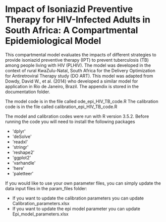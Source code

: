 # Impact of Isoniazid Preventive Therapy for HIV-Infected Adults in South Africa: A Compartmental Epidemiological Model

This  compartmental  model  evaluates  the  impacts  of  different  strategies  to  provide  isoniazid preventive therapy (IPT) to prevent tuberculosis (TB) among people living with HIV (PLHIV). The model was developed in the context of rural KwaZulu-Natal,  South Africa for the Delivery Optimization for Antiretroviral Therapy study (DO ART). This model was adapted from Dowdy, David W., et al. (2014) who developed a similar model for application in Rio de Janeiro, Brazil. The appendix is stored in the documentation folder.

The model code is in the file called ode_epi_HIV_TB_code.R
The calibration code is in the file called calibration_epi_HIV_TB_code.R

The model and calibration codes were run with R version 3.5.2. Before running the code you will need to install the following packages
- 'dplyr'
- 'deSolve'
- 'readxl'
- 'stringr'
- 'reshape2'
- 'ggplot2'
- 'varhandle'
- 'here'
- 'paletteer'

If you would like to use your own parameter files, you can simply update the data input files in the param_files folder:
- If you want to update the calibration parameters you can update Calibration_parameters.xlsx
- If you want to update the epi model parameter you can update Epi_model_parameters.xlsx
